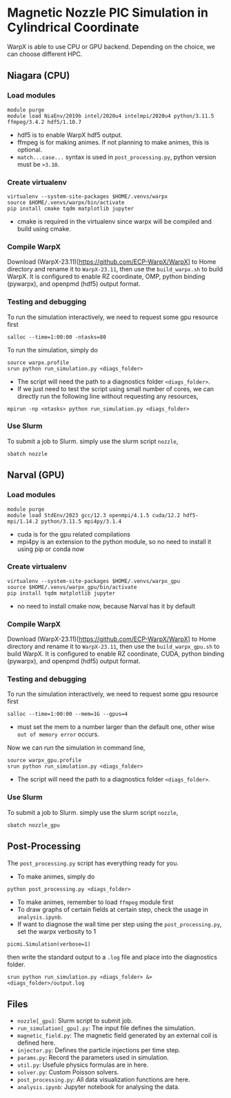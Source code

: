 # Magnetic Nozzle PIC Simulation in Cylindrical Coordinate

WarpX is able to use CPU or GPU backend. Depending on the choice, we can choose different HPC.

## Niagara (CPU)
### Load modules
```
module purge
module load NiaEnv/2019b intel/2020u4 intelmpi/2020u4 python/3.11.5 ffmpeg/3.4.2 hdf5/1.10.7
```
- hdf5 is to enable WarpX hdf5 output.
- ffmpeg is for making animes. If not planning to make animes, this is optional.
- `match...case...` syntax is used in `post_processing.py`, python version must be `>3.10`.

### Create virtualenv
```
virtualenv --system-site-packages $HOME/.venvs/warpx
source $HOME/.venvs/warpx/bin/activate
pip install cmake tqdm matplotlib jupyter
```
- cmake is required in the virtualenv since warpx will be compiled and build using cmake.

### Compile WarpX
Download (WarpX-23.11)[https://github.com/ECP-WarpX/WarpX] to Home directory and rename it to `WarpX-23.11`, then use the `build_warpx.sh` to build WarpX. It is configured to enable RZ coordinate, OMP, python binding (pywarpx), and openpmd (hdf5) output format.

### Testing and debugging
To run the simulation interactively, we need to request some gpu resource first
```
salloc --time=1:00:00 -ntasks=80
```
To run the simulation, simply do
```
source warpx.profile
srun python run_simulation.py <diags_folder>
```
- The script will need the path to a diagnostics folder `<diags_folder>`.
- If we just need to test the script using small number of cores, we can directly run the following line without requesting any resources,
```
mpirun -np <ntasks> python run_simulation.py <diags_folder>
```


### Use Slurm
To submit a job to Slurm. simply use the slurm script `nozzle`,
```
sbatch nozzle
```

## Narval (GPU)
### Load modules
```
module purge
module load StdEnv/2023 gcc/12.3 openmpi/4.1.5 cuda/12.2 hdf5-mpi/1.14.2 python/3.11.5 mpi4py/3.1.4
```
- cuda is for the gpu related compilations
- mpi4py is an extension to the python module, so no need to install it using pip or conda now

### Create virtualenv
```
virtualenv --system-site-packages $HOME/.venvs/warpx_gpu
source $HOME/.venvs/warpx_gpu/bin/activate
pip install tqdm matplotlib jupyter
```
- no need to install cmake now, because Narval has it by default

### Compile WarpX
Download (WarpX-23.11)[https://github.com/ECP-WarpX/WarpX] to Home directory and rename it to `WarpX-23.11`, then use the `build_warpx_gpu.sh` to build WarpX. It is configured to enable RZ coordinate, CUDA, python binding (pywarpx), and openpmd (hdf5) output format.

### Testing and debugging
To run the simulation interactively, we need to request some gpu resource first
```
salloc --time=1:00:00 --mem=1G --gpus=4
```
- must set the mem to a number larger than the default one, other wise `out of memory error` occurs.

Now we can run the simulation in command line,
```
source warpx_gpu.profile
srun python run_simulation.py <diags_folder>
```
- The script will need the path to a diagnostics folder `<diags_folder>`.

### Use Slurm
To submit a job to Slurm. simply use the slurm script `nozzle`,
```
sbatch nozzle_gpu
```

## Post-Processing
The `post_processing.py` script has everything ready for you.
- To make animes, simply do
```
python post_processing.py <diags_folder>
```
- To make animes, remember to load `ffmpeg` module first
- To draw graphs of certain fields at certain step, check the usage in `analysis.ipynb`.
- If want to diagnose the wall time per step using the `post_processing.py`, set the warpx verbosity to 1 
```
picmi.Simulation(verbose=1)
```
then write the standard output to a `.log` file and place into the diagnostics folder.
```
srun python run_simulation.py <diags_folder> &> <diags_folder>/output.log
```


## Files
- `nozzle[_gpu]`: Slurm script to submit job.
- `run_simulation[_gpu].py`: The input file defines the simulation.
- `magnetic_field.py`: The magnetic field generated by an external coil is defined here.
- `injector.py`: Defines the particle injections per time step.
- `params.py`: Record the parameters used in simulation. 
- `util.py`: Usefule physics formulas are in here.
- `solver.py`: Custom Poisson solvers.
- `post_processing.py`: All data visualization functions are here.
- `analysis.ipynb`: Jupyter notebook for analysing the data.
